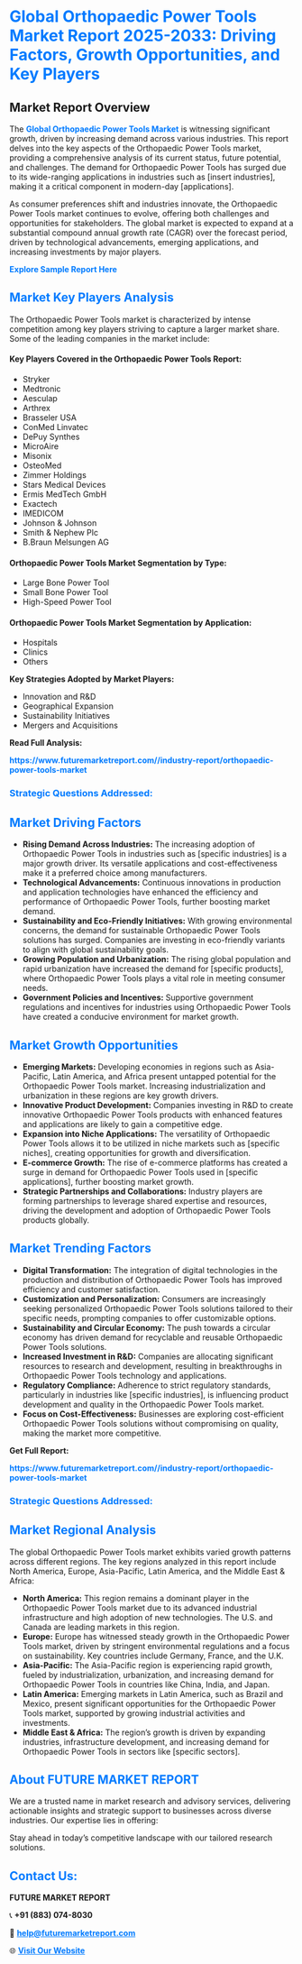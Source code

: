 <h1 style="color: #007BFF;">Global Orthopaedic Power Tools Market Report 2025-2033: Driving Factors, Growth Opportunities, and Key Players</h1>

<section id="overview">
<h2>Market Report Overview</h2>
<p>The <a href="https://www.futuremarketreport.com//industry-report/orthopaedic-power-tools-market" style="color: #007BFF; text-decoration: none;"><strong>Global Orthopaedic Power Tools Market</strong></a> is witnessing significant growth, driven by increasing demand across various industries. This report delves into the key aspects of the Orthopaedic Power Tools market, providing a comprehensive analysis of its current status, future potential, and challenges. The demand for Orthopaedic Power Tools has surged due to its wide-ranging applications in industries such as [insert industries], making it a critical component in modern-day [applications].</p>
<p>As consumer preferences shift and industries innovate, the Orthopaedic Power Tools market continues to evolve, offering both challenges and opportunities for stakeholders. The global market is expected to expand at a substantial compound annual growth rate (CAGR) over the forecast period, driven by technological advancements, emerging applications, and increasing investments by major players.</p>
</section>

<section id="overview">
<p><a href="https://www.futuremarketreport.com//request-sample/reportId=90358" style="color: #007BFF; text-decoration: none;"><strong>Explore Sample Report Here</strong></a></p>
</section>

<section id="key-players">
<h2 style="color: #007BFF;">Market Key Players Analysis</h2>
<p>The Orthopaedic Power Tools market is characterized by intense competition among key players striving to capture a larger market share. Some of the leading companies in the market include:</p>
<h4>Key Players Covered in the Orthopaedic Power Tools Report:</h4>
<ul><li>Stryker</li><li>Medtronic</li><li>Aesculap</li><li>Arthrex</li><li>Brasseler USA</li><li>ConMed Linvatec</li><li>DePuy Synthes</li><li>MicroAire</li><li>Misonix</li><li>OsteoMed</li><li>Zimmer Holdings</li><li>Stars Medical Devices</li><li>Ermis MedTech GmbH</li><li>Exactech</li><li>IMEDICOM</li><li>Johnson &amp; Johnson</li><li>Smith &amp; Nephew Plc</li><li>B.Braun Melsungen AG</li></ul>
<h4>Orthopaedic Power Tools Market Segmentation by Type:</h4>
<ul><li>Large Bone Power Tool</li><li>Small Bone Power Tool</li><li>High-Speed Power Tool</li></ul>

<h4>Orthopaedic Power Tools Market Segmentation by Application:</h4>
<ul><li>Hospitals</li><li>Clinics</li><li>Others</li></ul>
<p><strong>Key Strategies Adopted by Market Players:</strong></p>
<ul>
<li>Innovation and R&D</li>
<li>Geographical Expansion</li>
<li>Sustainability Initiatives</li>
<li>Mergers and Acquisitions</li>
</ul>
</section>

<section>
<p><strong>Read Full Analysis: </strong></p><a href="https://www.futuremarketreport.com//industry-report/orthopaedic-power-tools-market" style="color: #007BFF; text-decoration: none;"><strong>https://www.futuremarketreport.com//industry-report/orthopaedic-power-tools-market</strong></a>
<h3 style="color: #007BFF;">Strategic Questions Addressed:</h3>
</section>

<section id="driving-factors">
<h2 style="color: #007BFF;">Market Driving Factors</h2>
<ul>
<li><strong>Rising Demand Across Industries:</strong> The increasing adoption of Orthopaedic Power Tools in industries such as [specific industries] is a major growth driver. Its versatile applications and cost-effectiveness make it a preferred choice among manufacturers.</li>
<li><strong>Technological Advancements:</strong> Continuous innovations in production and application technologies have enhanced the efficiency and performance of Orthopaedic Power Tools, further boosting market demand.</li>
<li><strong>Sustainability and Eco-Friendly Initiatives:</strong> With growing environmental concerns, the demand for sustainable Orthopaedic Power Tools solutions has surged. Companies are investing in eco-friendly variants to align with global sustainability goals.</li>
<li><strong>Growing Population and Urbanization:</strong> The rising global population and rapid urbanization have increased the demand for [specific products], where Orthopaedic Power Tools plays a vital role in meeting consumer needs.</li>
<li><strong>Government Policies and Incentives:</strong> Supportive government regulations and incentives for industries using Orthopaedic Power Tools have created a conducive environment for market growth.</li>
</ul>
</section>

<section id="growth-opportunities">
<h2 style="color: #007BFF;">Market Growth Opportunities</h2>
<ul>
<li><strong>Emerging Markets:</strong> Developing economies in regions such as Asia-Pacific, Latin America, and Africa present untapped potential for the Orthopaedic Power Tools market. Increasing industrialization and urbanization in these regions are key growth drivers.</li>
<li><strong>Innovative Product Development:</strong> Companies investing in R&D to create innovative Orthopaedic Power Tools products with enhanced features and applications are likely to gain a competitive edge.</li>
<li><strong>Expansion into Niche Applications:</strong> The versatility of Orthopaedic Power Tools allows it to be utilized in niche markets such as [specific niches], creating opportunities for growth and diversification.</li>
<li><strong>E-commerce Growth:</strong> The rise of e-commerce platforms has created a surge in demand for Orthopaedic Power Tools used in [specific applications], further boosting market growth.</li>
<li><strong>Strategic Partnerships and Collaborations:</strong> Industry players are forming partnerships to leverage shared expertise and resources, driving the development and adoption of Orthopaedic Power Tools products globally.</li>
</ul>
</section>

<section id="trending-factors">
<h2 style="color: #007BFF;">Market Trending Factors</h2>
<ul>
<li><strong>Digital Transformation:</strong> The integration of digital technologies in the production and distribution of Orthopaedic Power Tools has improved efficiency and customer satisfaction.</li>
<li><strong>Customization and Personalization:</strong> Consumers are increasingly seeking personalized Orthopaedic Power Tools solutions tailored to their specific needs, prompting companies to offer customizable options.</li>
<li><strong>Sustainability and Circular Economy:</strong> The push towards a circular economy has driven demand for recyclable and reusable Orthopaedic Power Tools solutions.</li>
<li><strong>Increased Investment in R&D:</strong> Companies are allocating significant resources to research and development, resulting in breakthroughs in Orthopaedic Power Tools technology and applications.</li>
<li><strong>Regulatory Compliance:</strong> Adherence to strict regulatory standards, particularly in industries like [specific industries], is influencing product development and quality in the Orthopaedic Power Tools market.</li>
<li><strong>Focus on Cost-Effectiveness:</strong> Businesses are exploring cost-efficient Orthopaedic Power Tools solutions without compromising on quality, making the market more competitive.</li>
</ul>
</section>

<section>
<p><strong>Get Full Report: </strong></p><a href="https://www.futuremarketreport.com//industry-report/orthopaedic-power-tools-market" style="color: #007BFF; text-decoration: none;"><strong>https://www.futuremarketreport.com//industry-report/orthopaedic-power-tools-market</strong></a>
<h3 style="color: #007BFF;">Strategic Questions Addressed:</h3>
</section>


<section id="regional-analysis">
<h2 style="color: #007BFF;">Market Regional Analysis</h2>
<p>The global Orthopaedic Power Tools market exhibits varied growth patterns across different regions. The key regions analyzed in this report include North America, Europe, Asia-Pacific, Latin America, and the Middle East & Africa:</p>
<ul>
<li><strong>North America:</strong> This region remains a dominant player in the Orthopaedic Power Tools market due to its advanced industrial infrastructure and high adoption of new technologies. The U.S. and Canada are leading markets in this region.</li>
<li><strong>Europe:</strong> Europe has witnessed steady growth in the Orthopaedic Power Tools market, driven by stringent environmental regulations and a focus on sustainability. Key countries include Germany, France, and the U.K.</li>
<li><strong>Asia-Pacific:</strong> The Asia-Pacific region is experiencing rapid growth, fueled by industrialization, urbanization, and increasing demand for Orthopaedic Power Tools in countries like China, India, and Japan.</li>
<li><strong>Latin America:</strong> Emerging markets in Latin America, such as Brazil and Mexico, present significant opportunities for the Orthopaedic Power Tools market, supported by growing industrial activities and investments.</li>
<li><strong>Middle East & Africa:</strong> The region’s growth is driven by expanding industries, infrastructure development, and increasing demand for Orthopaedic Power Tools in sectors like [specific sectors].</li>
</ul>
</section>

<footer>
<h2 style="color: #007BFF;">About FUTURE MARKET REPORT</h2>
<p>We are a trusted name in market research and advisory services, delivering actionable insights and strategic support to businesses across diverse industries. Our expertise lies in offering:</p>

<p>Stay ahead in today’s competitive landscape with our tailored research solutions.</p>

<h2 style="color: #007BFF;">Contact Us:</h2>
<p><strong>FUTURE MARKET REPORT</strong></p>
<p>📞 <strong>+91 (883) 074-8030</strong></p>
<p>📧 <strong><a href="mailto:help@futuremarketreport.com" style="color: #007BFF;">help@futuremarketreport.com</a></strong></p>
<p>🌐 <strong><a href="https://www.futuremarketreport.com/" style="color: #007BFF;">Visit Our Website</a></strong></p>
</footer>